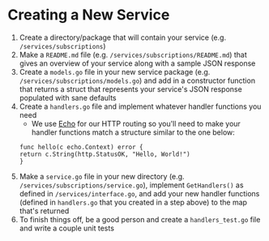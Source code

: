 # Creating a New Service

1. Create a directory/package that will contain your service (e.g. `/services/subscriptions`)
1. Make a `README.md` file (e.g. `/services/subscriptions/README.md`) that gives an overview of your service along with a sample JSON response
1. Create a `models.go` file in your new service package (e.g. `/services/subscriptions/models.go`) and add in a constructor function that returns a struct that represents your service's JSON response populated with sane defaults
1. Create a `handlers.go` file and implement whatever handler functions you need
    - We use [Echo](https://echo.labstack.com/) for our HTTP routing so you'll need to make your handler functions match a structure similar to the one below:
    ```
    func hello(c echo.Context) error {
  	return c.String(http.StatusOK, "Hello, World!")
    }
    ```
1. Make a `service.go` file in your new directory (e.g. `/services/subscriptions/service.go`), implement `GetHandlers()` as defined in `/services/interface.go`, and add your new handler functions (defined in `handlers.go` that you created in a step above) to the map that's returned
1. To finish things off, be a good person and create a `handlers_test.go` file and write a couple unit tests
